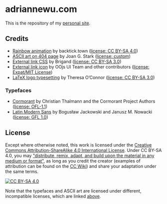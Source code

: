 # adriannewu.com

This is the repository of my [personal site](https://adriannewu.github.io).

## Credits

- [Rainbow animation](https://backtick.town/#1) by backtick.town ([license: CC BY-SA 4.0](https://creativecommons.org/licenses/by-sa/4.0/))
- [ASCII art on 404 page](https://www.geocities.ws/SoHo/7373/pets.html) by Joan G. Stark ([license: custom](https://www.geocities.ws/SoHo/7373/please.html))
- [External link CSS](https://stackoverflow.com/questions/18168286/how-can-i-style-external-links-like-wikipedia) by Brigand ([license: CC BY-SA 3.0](https://stackoverflow.com/help/licensing))
- [External link icon](https://commons.wikimedia.org/wiki/File:OOjs_UI_icon_external-link-ltr-invert.svg) by OOjs UI Team and other contributors ([license: Expat/MIT License](https://phabricator.wikimedia.org/diffusion/GOJU/browse/master/LICENSE-MIT))
- [LaTeX logo typesetting](https://tess.oconnor.cx/2007/08/tex-poshlet) by  Theresa O’Connor ([license: CC BY-SA 3.0](http://creativecommons.org/licenses/by-sa/3.0/))
<!--- - [Title](link) by Author ([license: name](link)) -->

### Typefaces
<!--- - [Baskervville](https://github.com/anrt-type/ANRT-Baskervville) by ANRT students ([license: OFL-1.1](https://adriannewu.com/fonts/Baskervville-OFL.txt)) -->
- [Cormorant](https://github.com/CatharsisFonts/Cormorant) by Christian Thalmann and the Cormorant Project Authors ([license: OFL-1.1](https://adriannewu.com/fonts/Cormorant-OFL.txt))
- [Latin Modern Sans](https://www.gust.org.pl/projects/e-foundry/latin-modern) by Bogusław Jackowski and Janusz M. Nowacki ([license: GFL 1.0](https://adriannewu.com/fonts/LMSans-GFL.txt))
<!-- - [Proza Libre](https://github.com/jasperdewaard/Proza-Libre) by Jasper de Waard ([license: OFL-1.1](https://adriannewu.com/fonts/ProzaLibre-OFL.txt)) -->

## License

Except where otherwise noted, this work is licensed under the
[Creative Commons Attribution-ShareAlike 4.0 International License][cc-by-sa]. Under CC BY-SA 4.0, you may ["distribute, remix, adapt, and build upon the material in any medium or format"](https://creativecommons.org/about/cclicenses/), as long as you credit the creator (examples of attribution can be found on the [CC Wiki](https://wiki.creativecommons.org/wiki/best_practices_for_attribution#Examples_of_attribution)) and share your adaptation under the same terms.

[![CC BY-SA 4.0][cc-by-sa-image]][cc-by-sa]

[cc-by-sa]: http://creativecommons.org/licenses/by-sa/4.0/

[cc-by-sa-image]: https://licensebuttons.net/l/by-sa/4.0/88x31.png

Note that the typefaces and ASCII art are licensed under different, incompatible licenses, which are linked [above](https://github.com/adriannewu/adriannewu.github.io#credits).
